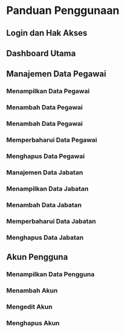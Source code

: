 # Panduan Penggunaan


## Login dan Hak Akses


## Dashboard Utama


## Manajemen Data Pegawai

### Menampilkan Data Pegawai

### Menambah Data Pegawai

### Menambah Data Pegawai

### Memperbaharui Data Pegawai

### Menghapus Data Pegawai


### Manajemen Data Jabatan

### Menampilkan Data Jabatan

### Menambah Data Jabatan

### Memperbaharui Data Jabatan

### Menghapus Data Jabatan


## Akun Pengguna


### Menampilkan Data Pengguna

### Menambah Akun

### Mengedit Akun

### Menghapus Akun